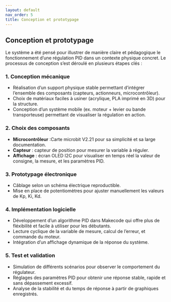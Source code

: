 ```yaml
---
layout: default
nav_order: 5
title: Conception et prototypage
---
```


## Conception et prototypage

Le système a été pensé pour illustrer de manière claire et pédagogique le fonctionnement d’une régulation PID dans un contexte physique concret. Le processus de conception s’est déroulé en plusieurs étapes clés :

### 1. Conception mécanique
- Réalisation d’un support physique stable permettant d’intégrer l’ensemble des composants (capteurs, actionneurs, microcontrôleur).
- Choix de matériaux faciles à usiner (acrylique, PLA imprimé en 3D) pour la structure.
- Conception d’un système mobile (ex. moteur + levier ou bande transporteuse) permettant de visualiser la régulation en action.

### 2. Choix des composants
- **Microcontrôleur** :Carte microbit V2.21 pour sa simplicité et sa large documentation.
- **Capteur** : capteur de position  pour mesurer la variable à réguler.
- **Affichage** : écran OLED I2C pour visualiser en temps réel la valeur de consigne, la mesure, et les paramètres PID.

### 3. Prototypage électronique

- Câblage selon un schéma électrique reproductible.
- Mise en place de potentiomètres pour ajuster manuellement les valeurs de Kp, Ki, Kd.

### 4. Implémentation logicielle
- Développement d’un algorithme PID dans Makecode qui offre plus de fléxibilité et facile à utiliser pour les débutants. 
- Lecture cyclique de la variable de mesure, calcul de l’erreur, et commande du moteur.
- Intégration d’un affichage dynamique de la réponse du système.

### 5. Test et validation
- Simulation de différents scénarios pour observer le comportement du régulateur.
- Réglages des paramètres PID pour obtenir une réponse stable, rapide et sans dépassement excessif.
- Analyse de la stabilité et du temps de réponse à partir de graphiques enregistrés.

